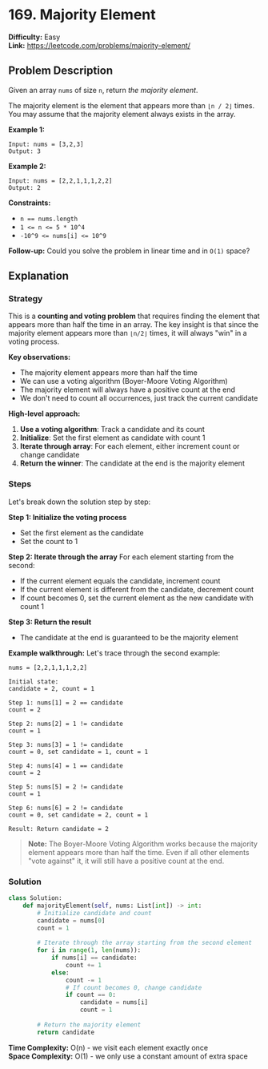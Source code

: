 # 169. Majority Element

**Difficulty:** Easy  
**Link:** https://leetcode.com/problems/majority-element/

## Problem Description

Given an array `nums` of size `n`, return *the majority element*.

The majority element is the element that appears more than `⌊n / 2⌋` times. You may assume that the majority element always exists in the array.

**Example 1:**
```
Input: nums = [3,2,3]
Output: 3
```

**Example 2:**
```
Input: nums = [2,2,1,1,1,2,2]
Output: 2
```

**Constraints:**
- `n == nums.length`
- `1 <= n <= 5 * 10^4`
- `-10^9 <= nums[i] <= 10^9`

**Follow-up:** Could you solve the problem in linear time and in `O(1)` space?

## Explanation

### Strategy

This is a **counting and voting problem** that requires finding the element that appears more than half the time in an array. The key insight is that since the majority element appears more than `⌊n/2⌋` times, it will always "win" in a voting process.

**Key observations:**
- The majority element appears more than half the time
- We can use a voting algorithm (Boyer-Moore Voting Algorithm)
- The majority element will always have a positive count at the end
- We don't need to count all occurrences, just track the current candidate

**High-level approach:**
1. **Use a voting algorithm**: Track a candidate and its count
2. **Initialize**: Set the first element as candidate with count 1
3. **Iterate through array**: For each element, either increment count or change candidate
4. **Return the winner**: The candidate at the end is the majority element

### Steps

Let's break down the solution step by step:

**Step 1: Initialize the voting process**
- Set the first element as the candidate
- Set the count to 1

**Step 2: Iterate through the array**
For each element starting from the second:
- If the current element equals the candidate, increment count
- If the current element is different from the candidate, decrement count
- If count becomes 0, set the current element as the new candidate with count 1

**Step 3: Return the result**
- The candidate at the end is guaranteed to be the majority element

**Example walkthrough:**
Let's trace through the second example:

```
nums = [2,2,1,1,1,2,2]

Initial state:
candidate = 2, count = 1

Step 1: nums[1] = 2 == candidate
count = 2

Step 2: nums[2] = 1 != candidate
count = 1

Step 3: nums[3] = 1 != candidate
count = 0, set candidate = 1, count = 1

Step 4: nums[4] = 1 == candidate
count = 2

Step 5: nums[5] = 2 != candidate
count = 1

Step 6: nums[6] = 2 != candidate
count = 0, set candidate = 2, count = 1

Result: Return candidate = 2
```

> **Note:** The Boyer-Moore Voting Algorithm works because the majority element appears more than half the time. Even if all other elements "vote against" it, it will still have a positive count at the end.

### Solution

```python
class Solution:
    def majorityElement(self, nums: List[int]) -> int:
        # Initialize candidate and count
        candidate = nums[0]
        count = 1
        
        # Iterate through the array starting from the second element
        for i in range(1, len(nums)):
            if nums[i] == candidate:
                count += 1
            else:
                count -= 1
                # If count becomes 0, change candidate
                if count == 0:
                    candidate = nums[i]
                    count = 1
        
        # Return the majority element
        return candidate
```

**Time Complexity:** O(n) - we visit each element exactly once  
**Space Complexity:** O(1) - we only use a constant amount of extra space


